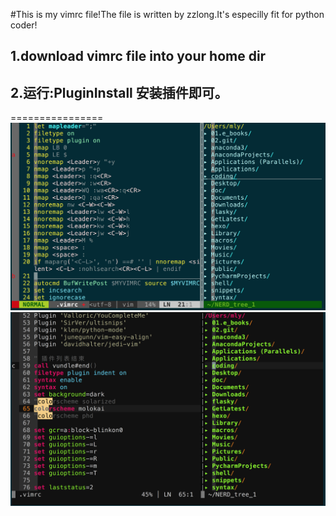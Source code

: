 #This is my vimrc file!The file is written by zzlong.It's especilly fit for python coder!
## 1.download vimrc file into your home dir
## 2.运行:PluginInstall 安装插件即可。
================
![phd](colors/1/1.png)
![moko](colors/2/2.png)
